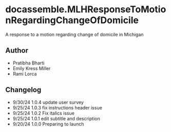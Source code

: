 # docassemble.MLHResponseToMotionRegardingChangeOfDomicile

A response to a motion regarding change of domicile in Michigan

## Author
- Pratibha Bharti
- Emily Kress Miller
- Rami Lorca

## Changelog
* 9/30/24  1.0.4 update user survey
* 9/25/24  1.0.3 fix instructions header issue
* 9/25/24  1.0.2 Fix italics issue
* 9/25/24  1.0.1 edit subtitle and description
* 9/20/24  1.0.0 Preparing to launch